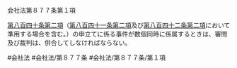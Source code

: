 会社法第８７７条第１項

[第八百四十条第二項](会社法＿＿＿＿第８４０条第２項)（[第八百四十一条第二項](会社法＿＿＿＿第８４１条第２項)及び[第八百四十二条第二項](会社法＿＿＿＿第８４２条第２項)において準用する場合を含む。）の申立てに係る事件が数個同時に係属するときは、審問及び裁判は、併合してしなければならない。

#会社法
#会社法/第８７７条
#会社法/第８７７条/第１項
